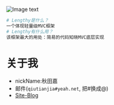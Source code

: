 ![Image text](https://github.com/qiutianjia/Lengthy/blob/master/public/static/img/LOGO.PNG)
```PHP
# Lengthy是什么？
一个体现轻量级MVC框架
# Lengthy有什么用？
该框架最大的用处：简易的代码知晓MVC底层实现
```

# 关于我
* nickName:秋田嘉
* 邮件(`qiutianjia#yeah.net`, 把#换成@)
* [Site-Blog](http://qiutianjia.cnblogs.com)
